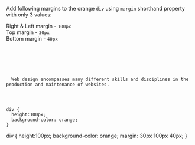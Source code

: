 Add following margins to the orange `div` using `margin` shorthand property with only 3 values:

Right & Left margin - `100px`<br>
Top margin - `30px`<br>
Bottom margin - `40px`

<Editor lang="css" type="exercise">
<code>
<panel lang="html">
<div>
</div>
<p>
  Web design encompasses many different skills and disciplines in the production and maintenance of websites.
</p>
</panel>
<panel lang="css">
div {
  height:100px;
  background-color: orange;
}
</panel>
</code>

<solution>
div {
  height:100px;
  background-color: orange;
  margin: 30px 100px 40px;
}
</solution>
</Editor>